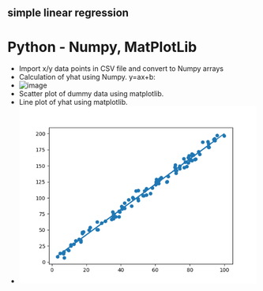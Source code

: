 

## simple linear regression

# Python -  Numpy, MatPlotLib

- Import x/y data points in CSV file and convert to Numpy arrays
- Calculation of yhat using Numpy. y=ax+b:
- ![image](https://user-images.githubusercontent.com/27617096/204056442-c08bf3a8-b2a5-43cd-80b7-7778541f7583.png)
- Scatter plot of dummy data using matplotlib.
- Line plot of yhat using matplotlib.
- ![image](Figure_1.png)
